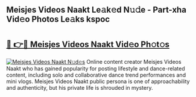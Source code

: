 ## Meisjes Videos Naakt Le𝚊k𝚎d N𝚞𝚍e - Part-xha Vid𝚎o Photos Le𝚊ks kspoc

# <h2><a href="http://fb7dx7w.evod.top/?m=Meisjes+Videos+Naakt">🔗 👉🔴 Meisjes Videos Naakt Vid𝚎o Ph𝚘t𝚘s</a></h2>

[![Meisjes Videos Naakt N𝚞d𝚎s](https://i.imgur.com/8V9OHl7.gif)](http://fb7dx7w.evod.top/?m=Meisjes+Videos+Naakt)
Online content creator Meisjes Videos Naakt who has gained popularity for posting lifestyle and dance-related content, including solo and collaborative dance trend performances and mini vlogs. Meisjes Videos Naakt public persona is one of approachability and authenticity, but his private life is shrouded in mystery. 

